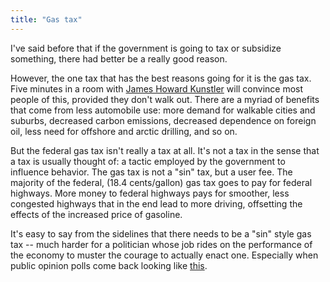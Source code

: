 ```yaml
---
title: "Gas tax"
---
```

I've said before that if the government is going to tax or subsidize
something, there had better be a really good reason.

However, the one tax that has the best reasons going for it is the gas tax.
Five minutes in a room with [James Howard Kunstler](http://www.kunstler.com)
will convince most people of this, provided they don't walk out. There are a
myriad of benefits that come from less automobile use: more demand for
walkable cities and suburbs, decreased carbon emissions, decreased dependence
on foreign oil, less need for offshore and arctic drilling, and so on.

But the federal gas tax isn't really a tax at all. It's not a tax in the sense
that a tax is usually thought of: a tactic employed by the government to
influence behavior. The gas tax is not a "sin" tax, but a user fee. The
majority of the federal, (18.4 cents/gallon) gas tax goes to pay for federal
highways. More money to federal highways pays for smoother, less congested
highways that in the end lead to more driving, offsetting the effects of the
increased price of gasoline.

It's easy to say from the sidelines that there needs to be a "sin" style gas
tax -- much harder for a politician whose job rides on the performance of the
economy to muster the courage to actually enact one. Especially when public
opinion polls come back looking like
[this](http://gristmill.grist.org/story/2005/7/18/161937/941).

